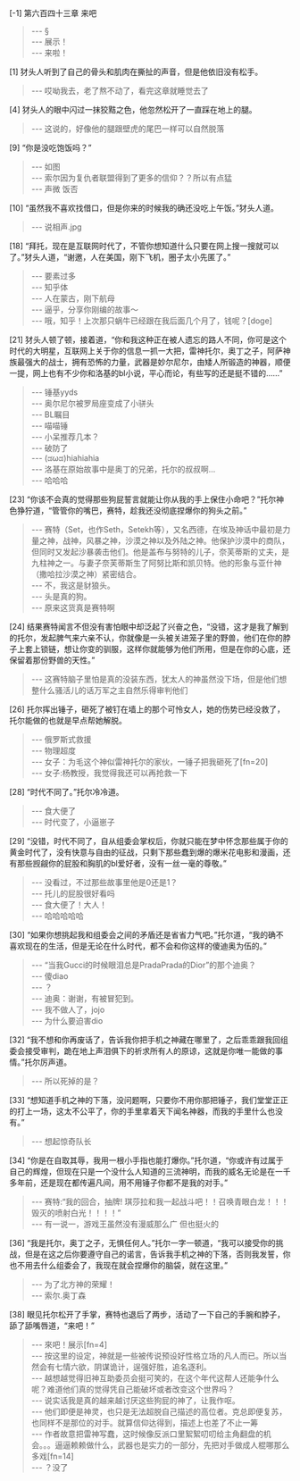 
[-1] 第六百四十三章 来吧
>--- §<br>
>--- 展示！<br>
>--- 来啦！<br>

[1] 犲头人听到了自己的骨头和肌肉在撕扯的声音，但是他依旧没有松手。
>--- 哎呦我去，老了熬不动了，看完这章就睡觉去了<br>

[4] 犲头人的眼中闪过一抹狡黠之色，他忽然松开了一直踩在地上的腿。
>--- 这说的，好像他的腿跟壁虎的尾巴一样可以自然脱落<br>

[9] “你是没吃饱饭吗？”
>--- 如图<br>
>--- 索尔因为复仇者联盟得到了更多的信仰？？所以有点猛<br>
>--- 声微 饭否<br>

[10] “虽然我不喜欢找借口，但是你来的时候我的确还没吃上午饭。”犲头人道。
>--- 说相声.jpg<br>

[18] “拜托，现在是互联网时代了，不管你想知道什么只要在网上搜一搜就可以了。”犲头人道，“谢邀，人在美国，刚下飞机，圈子太小先匿了。”
>--- 要素过多<br>
>--- 知乎体<br>
>--- 人在蒙古，刚下航母<br>
>--- 逼乎，分享你刚编的故事～<br>
>--- 哦，知乎！上次那只蜗牛已经跟在我后面几个月了，钱呢？[doge]<br>

[21] 犲头人顿了顿，接着道，“你和我这种正在被人遗忘的路人不同，你可是这个时代的大明星，互联网上关于你的信息一抓一大把，雷神托尔，奥丁之子，阿萨神族最强大的战士，拥有恐怖的力量，武器是妙尔尼尔，由矮人所锻造的神器，顺便一提，网上也有不少你和洛基的bl小说，平心而论，有些写的还是挺不错的……”
>--- 锤基yyds<br>
>--- 奥尔尼尔被罗局座变成了小骈头<br>
>--- BL瞩目<br>
>--- 喵喵锤<br>
>--- 小呆推荐几本？<br>
>--- 破防了<br>
>--- (ಡωಡ)hiahiahia<br>
>--- 洛基在原始故事中是奥丁的兄弟，托尔的叔叔啊…<br>
>--- 哈哈哈<br>

[23] “你该不会真的觉得那些狗屁誓言就能让你从我的手上保住小命吧？”托尔神色狰狞道，“管管你的嘴巴，赛特，趁我还没彻底捏爆你的狗头之前。”
>--- 赛特（Set，也作Seth，Setekh等），又名西德，在埃及神话中最初是力量之神，战神，风暴之神，沙漠之神以及外陆之神。他保护沙漠中的商队，但同时又发起沙暴袭击他们。他是盖布与努特的儿子，奈芙蒂斯的丈夫，是九柱神之一。与妻子奈芙蒂斯生了阿努比斯和凯贝特。他的形象与亚什神（撒哈拉沙漠之神）紧密结合。<br>
>--- 不，我这是豺狼头。<br>
>--- 头是真的狗。<br>
>--- 原来这货真是赛特啊<br>

[24] 结果赛特闻言不但没有害怕眼中却泛起了兴奋之色，“没错，这才是我了解到的托尔，发起脾气来六亲不认，你就像是一头被关进笼子里的野兽，他们在你的脖子上套上锁链，想让你变的驯服，这样你就能够为他们所用，但是在你的心底，还保留着那份野兽的天性。”
>--- 这赛特脑子里怕是真的没装东西，犹太人的神虽然没下场，但是他们想整什么骚活儿的话万军之主自然乐得审判他们<br>

[26] 托尔挥出锤子，砸死了被钉在墙上的那个可怜女人，她的伤势已经没救了，托尔能做的也就是早点帮她解脱。
>--- 俄罗斯式救援<br>
>--- 物理超度<br>
>--- 女子：为毛这个神似雷神托尔的家伙，一锤子把我砸死了[fn=20]<br>
>--- 女子:杨教授，我觉得我还可以再抢救一下<br>

[28] “时代不同了。”托尔冷冷道。
>--- 食大便了<br>
>--- 时代变了，小逼崽子<br>

[29] “没错，时代不同了，自从组委会掌权后，你就只能在梦中怀念那些属于你的黄金时代了，没有快意与自由的征战，只剩下那些蠢到爆的爆米花电影和漫画，还有那些觊觎你的屁股和胸肌的bl爱好者，没有一丝一毫的尊敬。”
>--- 没看过，不过那些故事里他是0还是1？<br>
>--- 托儿的屁股很好看吗<br>
>--- 食大便了！大人！<br>
>--- 哈哈哈哈哈<br>

[30] “如果你想挑起我和组委会之间的矛盾还是省省力气吧。”托尔道，“我的确不喜欢现在的生活，但是无论在什么时代，都不会和你这样的傻迪奥为伍的。”
>--- “当我Gucci的时候眼泪总是PradaPrada的Dior”的那个迪奥？<br>
>--- 傻diao<br>
>--- ？<br>
>--- 迪奥：谢谢，有被冒犯到。<br>
>--- 我不做人了，jojo<br>
>--- 为什么要迫害dio<br>

[32] “我不想和你再废话了，告诉我你把手机之神藏在哪里了，之后乖乖跟我回组委会接受审判，跪在地上声泪俱下的祈求所有人的原谅，这就是你唯一能做的事情。”托尔厉声道。
>--- 所以死掉的是？<br>

[33] “想知道手机之神的下落，没问题啊，只要你不用你那把锤子，我们堂堂正正的打上一场，这太不公平了，你的手里拿着天下闻名神器，而我的手里什么也没有。”
>--- 想起惊奇队长<br>

[34] “你是在自取其辱，我用一根小手指也能打爆你。”托尔道，“你或许有过属于自己的辉煌，但现在只是一个没什么人知道的三流神明，而我的威名无论是在一千多年前，还是现在都传遍凡间，用不用锤子你都不是我的对手。”
>--- 赛特:“我的回合，抽牌! 琪莎拉和我一起战斗吧！！召唤青眼白龙！！！毁灭的喷射白光！！！！”<br>
>--- 有一说一，游戏王虽然没有漫威那么广 但也挺火的<br>

[36] “我是托尔，奥丁之子，无惧任何人。”托尔一字一顿道，“我可以接受你的挑战，但是在这之后你要遵守自己的诺言，告诉我手机之神的下落，否则我发誓，你也不用去什么组委会了，我现在就会捏爆你的脑袋，就在这里。”
>--- 为了北方神的荣耀！<br>
>--- 索尔.奥丁森<br>

[38] 眼见托尔松开了手掌，赛特也退后了两步，活动了一下自己的手腕和脖子，舔了舔嘴唇道，“来吧！”
>--- 來吧！展示[fn=4]<br>
>--- 按这里的设定，神就是一些被传说预设好性格立场的凡人而已。所以当然会有七情六欲，阴谋诡计，逞强好胜，追名逐利。<br>
>--- 越想越觉得旧神互助委员会挺可笑的，在这个年代这帮人还能争什么呢？难道他们真的觉得凭自己能破坏或者改变这个世界吗？<br>
>--- 说实话我是真的越来越讨厌这些狗屁的神了，让我作呕。<br>
>--- 他们即便是神灵，也只是无法超脱自己描述的高位者。克总即便复苏，也同样不是那位的对手。就算信仰达得到，描述上也差了不止一筹<br>
>--- 作者故意把雷神写蠢，这时候像反派口里絮絮叨叨给主角翻盘的机会。。。逼逼赖赖做什么，武器也是实力的一部分，先把对手做成人棍哪那么多戏[fn=14]<br>
>--- ？没了<br>
